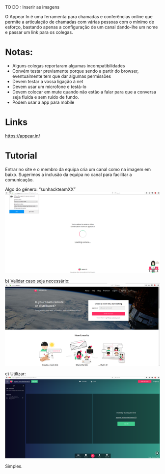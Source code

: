 TO DO : Inserir as imagens



O Appear In  é uma ferramenta para chamadas e conferências online que permite a articulação de chamadas com várias pessoas com o mínimo de esforço, bastando apenas a configuração de um canal dando-lhe um nome e passar um link para os colegas.

# Notas:
* Alguns colegas reportaram algumas incompatibilidades
* Convém testar previamente porque sendo a partir do browser, eventualmente tem que dar algumas permissões
* Devem testar a vossa ligação à net
* Devem usar um microfone e testá-lo
* Devem colocar em mute quando não estão a falar para que a conversa seja fluída e sem ruído de fundo.
* Podem usar a app para mobile

# Links
https://appear.in/

# Tutorial

Entrar no site e o membro da equipa cria um canal como na imagem em baixo. Sugerimos a inclusão da equipa no canal para facilitar a comunicação. 

Algo do género: “sunhackteamXX”
![img](img/image1.png)


b) Validar caso seja necessário:
![img](img/image2.png)


c) Utilizar:
![img](img/image3.png)


Simples.
